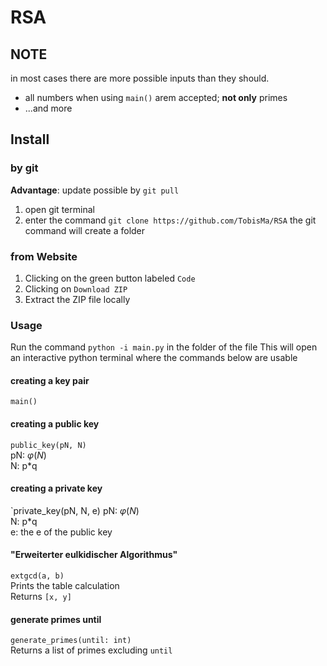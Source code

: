 # RSA
## NOTE
in most cases there are more possible inputs than they should.
- all numbers when using `main()` arem accepted; **not only** primes
- ...and more

## Install
### by git
**Advantage**: update possible by `git pull`

1. open git terminal
2. enter the command `git clone https://github.com/TobisMa/RSA`
   the git command will create a folder

### from Website
1. Clicking on the green button labeled `Code`
2. Clicking on `Download ZIP`
3. Extract the ZIP file locally


### Usage
Run the command `python -i main.py` in the folder of the file
This will open an interactive python terminal where the commands below are usable

#### creating a key pair
`main()`

#### creating a public key
`public_key(pN, N)`  
pN: $\varphi(N)$  
N: p*q  

#### creating a private key
`private_key(pN, N, e)
pN: $\varphi(N)$  
N: p*q  
e: the e of the public key  

#### "Erweiterter eulkidischer Algorithmus"
`extgcd(a, b)`  
Prints the table calculation  
Returns `[x, y]`  

#### generate primes until
`generate_primes(until: int)`  
Returns a list of primes excluding `until`  
